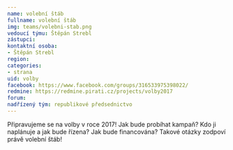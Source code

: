 ```yaml
---
name: volební štáb
fullname: volební štáb
img: teams/volebni-stab.png
vedoucí týmu: Štěpán Strebl
zástupci:
kontaktní osoba:
- Štěpán Strebl
region:
categories:
- strana
uid: volby
facebook: https://www.facebook.com/groups/316533975398022/
redmine: https://redmine.pirati.cz/projects/volby2017
forum:
nadřízený tým: republikové předsednictvo
---
```


Připravujeme se na volby v roce 2017! Jak bude probíhat kampaň? Kdo ji naplánuje a jak bude řízena? Jak bude financována? Takové otázky zodpoví právě volební štáb!
